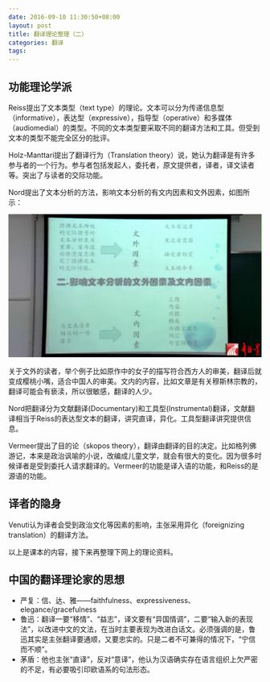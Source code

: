 ```yaml
---
date: 2016-09-10 11:30:50+08:00
layout: post
title: 翻译理论整理（二）
categories: 翻译
tags: 
---
```

 
## 功能理论学派

Reiss提出了文本类型（text type）的理论。文本可以分为传递信息型（informative），表达型（expressive），指导型（operative）和多媒体（audiomedial）的类型。不同的文本类型要采取不同的翻译方法和工具。但受到文本的类型不能完全区分的批评。

Holz-Manttari提出了翻译行为（Translation theory）说，她认为翻译是有许多参与者的一个行为。参与者包括发起人，委托者，原文提供者，译者，译文读者等。突出了与读者的交际功能。

Nord提出了文本分析的方法，影响文本分析的有文内因素和文外因素，如图所示：

![](https://github.com/xulihang/xulihang.github.io/raw/master/album/translation/nord.JPG)

关于文外的读者，举个例子比如原作中的女子的描写符合西方人的审美，翻译后就变成樱桃小嘴，适合中国人的审美。文内的内容，比如文章是有关穆斯林宗教的，翻译可能会有亵渎，所以很敏感，翻译的人少。

Nord把翻译分为文献翻译(Documentary)和工具型(Instrumental)翻译，文献翻译相当于Reiss的表达型文本的翻译，讲究直译，异化。工具型翻译讲究提供信息。

Vermeer提出了目的论（skopos theory），翻译由翻译的目的决定。比如格列佛游记，本来是政治讽喻的小说，改编成儿童文学，就会有很大的变化。因为很多时候译者是受到委托人请求翻译的。Vermeer的功能是译入语的功能，和Reiss的是源语的功能。

## 译者的隐身

Venuti认为译者会受到政治文化等因素的影响，主张采用异化（foreignizing translation）的翻译方法。

以上是课本的内容，接下来再整理下网上的理论资料。

## 中国的翻译理论家的思想

* 严复：信、达、雅——faithfulness、expressiveness、elegance/gracefulness 
* 鲁迅：翻译一要“移情”、“益志”，译文要有“异国情调”，二要“输入新的表现法”，以改进中文的文法，在当时主要表现为改进白话文。必须强调的是，鲁迅其实是主张翻译要通顺，又要忠实的。只是二者不可兼得的情况下，“宁信而不顺”。  
* 茅盾：他也主张“直译”，反对“意译”，他认为汉语确实存在语言组织上欠严密的不足，有必要吸引印欧语系的句法形态。
